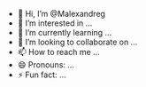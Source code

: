 - 👋 Hi, I’m @Malexandreg
- 👀 I’m interested in ...
- 🌱 I’m currently learning ...
- 💞️ I’m looking to collaborate on ...
- 📫 How to reach me ...
- 😄 Pronouns: ...
- ⚡ Fun fact: ...

<!---
Malexandreg/Malexandreg is a ✨ special ✨ repository because its `README.md` (this file) appears on your GitHub profile.
You can click the Preview link to take a look at your changes.
--->
